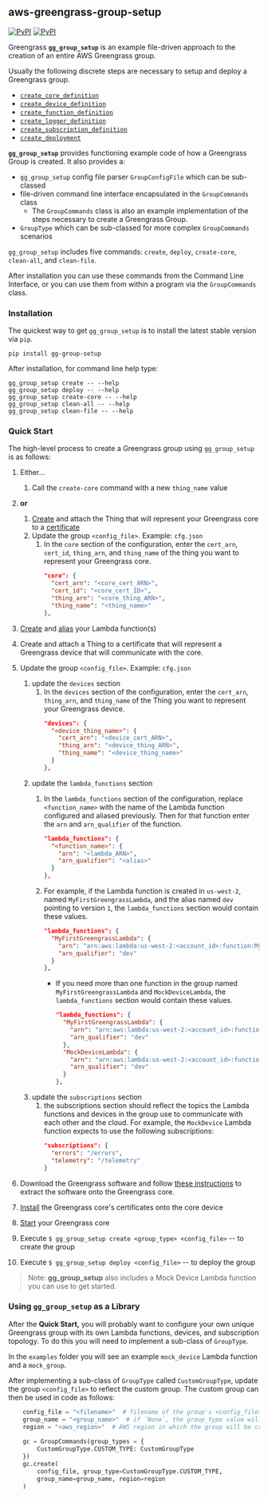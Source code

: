 ## aws-greengrass-group-setup

[![PyPI](https://img.shields.io/pypi/l/gg-group-setup.svg)]() [![PyPI](https://img.shields.io/pypi/v/gg-group-setup.svg)]()

Greengrass **`gg_group_setup`** is an example file-driven approach to the creation 
of an entire AWS Greengrass group.

Usually the following discrete steps are necessary to setup and deploy a Greengrass group.

- [`create_core_definition`](https://boto3.readthedocs.io/en/latest/reference/services/greengrass.html#Greengrass.Client.create_core_definition)
- [`create_device_definition`](https://boto3.readthedocs.io/en/latest/reference/services/greengrass.html#Greengrass.Client.create_device_definition)
- [`create_function_definition`](https://boto3.readthedocs.io/en/latest/reference/services/greengrass.html#Greengrass.Client.create_function_definition)
- [`create_logger_definition`](https://boto3.readthedocs.io/en/latest/reference/services/greengrass.html#Greengrass.Client.create_logger_definition)
- [`create_subscription_definition`](https://boto3.readthedocs.io/en/latest/reference/services/greengrass.html#Greengrass.Client.create_subscription_definition)
- [`create_deployment`](https://boto3.readthedocs.io/en/latest/reference/services/greengrass.html#Greengrass.Client.create_deployment)

**`gg_group_setup`** provides functioning example code of how a Greengrass Group is 
created. It also provides a:
- `gg_group_setup` config file parser `GroupConfigFile` which can be sub-classed
- file-driven command line interface encapsulated in the `GroupComnands` class
    - The `GroupCommands` class is also an example implementation of the steps 
    necessary to create a Greengrass Group. 
- `GroupType` which can be sub-classed for more complex `GroupCommands` scenarios

`gg_group_setup` includes five commands: 
`create`, `deploy`, `create-core`, `clean-all`, and `clean-file`.

After installation you can use these commands from the Command Line Interface, or 
you can use them from within a program via the `GroupCommands` class. 

### Installation

The quickest way to get `gg_group_setup` is to install the latest stable version via `pip`.

    pip install gg-group-setup
    
After installation, for command line help type:

    gg_group_setup create -- --help
    gg_group_setup deploy -- --help
    gg_group_setup create-core -- --help
    gg_group_setup clean-all -- --help
    gg_group_setup clean-file -- --help

### Quick Start

The high-level process to create a Greengrass group using `gg_group_setup` is as
follows:

1. Either... 
    1. Call the `create-core` command with a new `thing_name` value 
1. **or** 
    1. [Create](http://docs.aws.amazon.com/iot/latest/developerguide/thing-registry.html) and attach 
the Thing that will represent your Greengrass core to a [certificate](http://docs.aws.amazon.com/iot/latest/developerguide/managing-device-certs.html)
    1. Update the group `<config_file>`. Example: `cfg.json`
        1. In the `core` section of the configuration, enter the `cert_arn`, 
        `cert_id`, `thing_arn`, and  `thing_name` of the thing you want to 
        represent your Greengrass core.
            ```json
            "core": {
              "cert_arn": "<core_cert_ARN>",
              "cert_id": "<core_cert_ID>",
              "thing_arn": "<core_thing_ARN>",
              "thing_name": "<thing_name>"
            },
            ```

1. [Create](http://docs.aws.amazon.com/lambda/latest/dg/with-scheduledevents-example.html) 
and [alias](http://docs.aws.amazon.com/lambda/latest/dg/aliases-intro.html) your 
Lambda function(s) 
1. Create and attach a Thing to a certificate that will represent a Greengrass device that will 
communicate with the core.
1. Update the group `<config_file>`. Example: `cfg.json`
    1. update the `devices` section
        1. In the `devices` section of the configuration, enter the `cert_arn`, `thing_arn`, and 
        `thing_name` of the Thing you want to represent your Greengrass device.
            ```json
            "devices": {
              "<device_thing_name>": {
                "cert_arn": "<device_cert_ARN>",
                "thing_arn": "<device_thing_ARN>",
                "thing_name": "<device_thing_name>"
              }
            },
            ```
    1. update the `lambda_functions` section
        1. In the `lambda_functions` section of the configuration, replace `<function_name>` 
        with the name of the Lambda function configured and aliased previously. Then for 
        that function enter the `arn` and `arn_qualifier` of the function.
            ```json
            "lambda_functions": {
              "<function_name>": {
                "arn": "<lambda_ARN>",
                "arn_qualifier": "<alias>"
              }
            },
            ```
        
        1. For example, if the Lambda function is created in `us-west-2`, named 
        `MyFirstGreengrassLambda`, and the alias named `dev` pointing to version `1`, 
        the `lambda_functions` section would contain these values.
            ```json
            "lambda_functions": {
              "MyFirstGreengrassLambda": {
                "arn": "arn:aws:lambda:us-west-2:<account_id>:function:MyFirstGreengrassLambda:dev",
                "arn_qualifier": "dev"
              }
            },
            ```
        
            - If you need more than one function in the group named 
            `MyFirstGreengrassLambda` and `MockDeviceLambda`, the `lambda_functions` section would 
            contain these values.
                ```json
                "lambda_functions": {
                  "MyFirstGreengrassLambda": {
                    "arn": "arn:aws:lambda:us-west-2:<account_id>:function:MyFirstGreengrassLambda:dev",
                    "arn_qualifier": "dev"
                  },
                  "MockDeviceLambda": {
                    "arn": "arn:aws:lambda:us-west-2:<account_id>:function:MockDeviceLambda:dev",
                    "arn_qualifier": "dev"
                  }
                },
                ```
    1. update the `subscriptions` section
        1. the subscriptions section should reflect the topics the Lambda 
        functions and devices in the group use to communicate with each other and 
        the cloud. 
        For example, the `MockDevice` Lambda function expects to use the following subscriptions:
            ```json
            "subscriptions": {
              "errors": "/errors",
              "telemetry": "/telemetry"
            }
            ```
1. Download the Greengrass software and follow [these instructions](http://docs.aws.amazon.com/greengrass/latest/userguide/extract-distributable.html) 
to extract the software onto the Greengrass core.
1. [Install](http://docs.aws.amazon.com/greengrass/latest/userguide/install-core-certs.html) 
the Greengrass core's certificates onto the core device
1. [Start](http://docs.aws.amazon.com/greengrass/latest/userguide/start-core.html) 
your Greengrass core
1. Execute `$ gg_group_setup create <group_type> <config_file>` -- to create the group
1. Execute `$ gg_group_setup deploy <config_file>` -- to deploy the group

> Note: **gg_group_setup** also includes a Mock Device Lambda function you can use to 
get started. 

### Using `gg_group_setup` as a Library

After the **Quick Start,** you will probably want to configure your own unique Greengrass 
group with its own Lambda functions, devices, and subscription topology. To do 
this you will need to implement a sub-class of `GroupType`. 
 
In the `examples` folder you will see an example `mock_device` Lambda function 
and a `mock_group`. 

After implementing a sub-class of `GroupType` called `CustomGroupType`, update 
the group `<config_file>` to reflect the custom group. The custom group can then 
be used in code as follows:
```python
    config_file = "<filename>"  # filename of the group's <config_file>
    group_name = "<group_name>"  # if `None`, the group_type value will be used
    region = "<aws_region>"  # AWS region in which the group will be created
 
    gc = GroupCommands(group_types = {
        CustomGroupType.CUSTOM_TYPE: CustomGroupType
    })
    gc.create(
        config_file, group_type=CustomGroupType.CUSTOM_TYPE, 
        group_name=group_name, region=region
    )
```